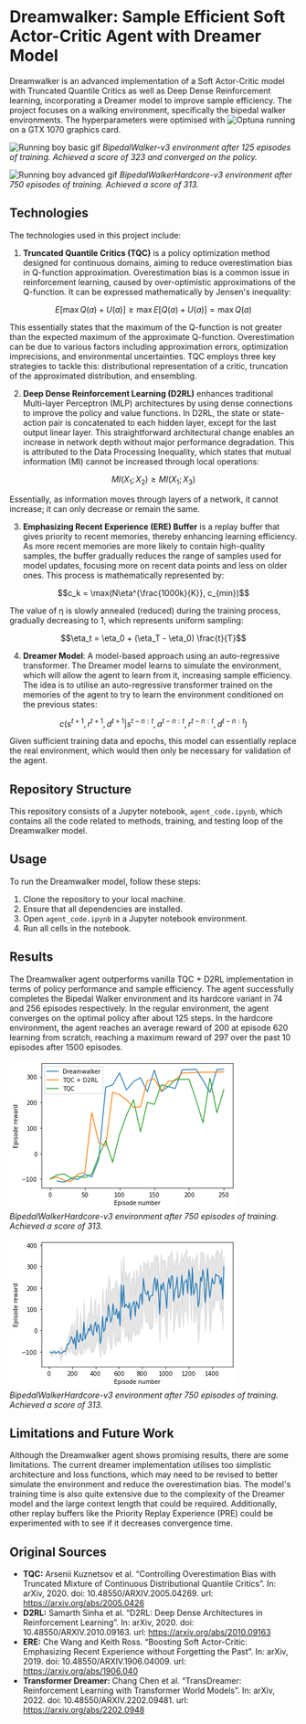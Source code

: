# Dreamwalker: Sample Efficient Soft Actor-Critic Agent with Dreamer Model

Dreamwalker is an advanced implementation of a Soft Actor-Critic model with Truncated Quantile Critics as well as Deep Dense Reinforcement learning, incorporating a Dreamer model to improve sample efficiency. The project focuses on a walking environment, specifically the bipedal walker environments. The hyperparameters were optimised with ![Optuna](https://optuna.org/) running on a GTX 1070 graphics card.


![Running boy basic gif](https://github.com/ArijusLengvenis/bipedal-walker-dreamer/blob/main/gif/agent-video%2Cepisode%3D125%2Cscore%3D323.gif)
*BipedalWalker-v3 environment after 125 episodes of training. Achieved a score of 323 and converged on the policy.*

![Running boy advanced gif](https://github.com/ArijusLengvenis/bipedal-walker-dreamer/blob/main/gif/agent-hardcore-video%2Cepisode%3D750%2Cscore%3D313.gif)
*BipedalWalkerHardcore-v3 environment after 750 episodes of training. Achieved a score of 313.*

## Technologies

The technologies used in this project include:

1. **Truncated Quantile Critics (TQC)** is a policy optimization method designed for continuous domains, aiming to reduce overestimation bias in Q-function approximation. Overestimation bias is a common issue in reinforcement learning, caused by over-optimistic approximations of the Q-function. It can be expressed mathematically by Jensen's inequality:

$$E [\max{Q(a) + U(a)}] \geq \max E[Q(a) + U(a)] = \max Q(a)$$

This essentially states that the maximum of the Q-function is not greater than the expected maximum of the approximate Q-function. Overestimation can be due to various factors including approximation errors, optimization imprecisions, and environmental uncertainties. TQC employs three key strategies to tackle this: distributional representation of a critic, truncation of the approximated distribution, and ensembling.

2. **Deep Dense Reinforcement Learning (D2RL)** enhances traditional Multi-layer Perceptron (MLP) architectures by using dense connections to improve the policy and value functions. In D2RL, the state or state-action pair is concatenated to each hidden layer, except for the last output linear layer. This straightforward architectural change enables an increase in network depth without major performance degradation. This is attributed to the Data Processing Inequality, which states that mutual information (MI) cannot be increased through local operations:

$$MI(X_1;X_2) \geq MI(X_1;X_3)$$

Essentially, as information moves through layers of a network, it cannot increase; it can only decrease or remain the same.

3. **Emphasizing Recent Experience (ERE) Buffer** is a replay buffer that gives priority to recent memories, thereby enhancing learning efficiency. As more recent memories are more likely to contain high-quality samples, the buffer gradually reduces the range of samples used for model updates, focusing more on recent data points and less on older ones. This process is mathematically represented by:

$$c_k = \max(N\eta^{\frac{1000k}{K}}, c_{min})$$

The value of η is slowly annealed (reduced) during the training process, gradually decreasing to 1, which represents uniform sampling:

$$\eta_t = \eta_0 + (\eta_T - \eta_0) \frac{t}{T}$$

4. **Dreamer Model**: A model-based approach using an auto-regressive transformer. The Dreamer model learns to simulate the environment, which will allow the agent to learn from it, increasing sample efficiency. The idea is to utilise an auto-regressive transformer trained on the memories of the agent to try to learn the environment conditioned on the previous states:

$$c(s^{t+1}, r^{t+1}, d^{t+1}| s^{t-n:t}, a^{t-n:t}, r^{t-n:t}, d^{t-n:t})$$

Given sufficient training data and epochs, this model can essentially replace the real environment, which would then only be necessary for validation of the agent.

## Repository Structure

This repository consists of a Jupyter notebook, `agent_code.ipynb`, which contains all the code related to methods, training, and testing loop of the Dreamwalker model.

## Usage

To run the Dreamwalker model, follow these steps:

1. Clone the repository to your local machine.
2. Ensure that all dependencies are installed.
3. Open `agent_code.ipynb` in a Jupyter notebook environment.
4. Run all cells in the notebook.

## Results

The Dreamwalker agent outperforms vanilla TQC + D2RL implementation in terms of policy performance and sample efficiency. The agent successfully completes the Bipedal Walker environment and its hardcore variant in 74 and 256 episodes respectively. In the regular environment, the agent converges on the optimal policy after about 125 steps. In the hardcore environment, the agent reaches an average reward of 200 at episode 620 learning from scratch, reaching a maximum reward of 297 over the past 10 episodes after 1500 episodes.

![compare graph](https://github.com/ArijusLengvenis/bipedal-walker-dreamer/blob/main/img/compare.png?raw=true)
*BipedalWalkerHardcore-v3 environment after 750 episodes of training. Achieved a score of 313.*

![hardcore graph](https://github.com/ArijusLengvenis/bipedal-walker-dreamer/blob/main/img/hardcore1500.png?raw=true)
*BipedalWalkerHardcore-v3 environment after 750 episodes of training. Achieved a score of 313.*


## Limitations and Future Work

Although the Dreamwalker agent shows promising results, there are some limitations. The current dreamer implementation utilises too simplistic architecture and loss functions, which may need to be revised to better simulate the environment and reduce the overestimation bias. The model's training time is also quite extensive due to the complexity of the Dreamer model and the large context length that could be required. Additionally, other replay buffers like the Priority Replay Experience (PRE) could be experimented with to see if it decreases convergence time.

## Original Sources

- **TQC:** Arsenii Kuznetsov et al. “Controlling Overestimation Bias with Truncated Mixture of Continuous Distributional Quantile Critics”. In: arXiv, 2020. doi: 10.48550/ARXIV.2005.04269. url: https://arxiv.org/abs/2005.0426
- **D2RL:** Samarth Sinha et al. “D2RL: Deep Dense Architectures in Reinforcement Learning”. In: arXiv, 2020. doi: 10.48550/ARXIV.2010.09163. url: https://arxiv.org/abs/2010.09163
- **ERE:** Che Wang and Keith Ross. “Boosting Soft Actor-Critic: Emphasizing Recent Experience without Forgetting the Past”. In: arXiv, 2019. doi: 10.48550/ARXIV.1906.04009. url: https://arxiv.org/abs/1906.040
- **Transformer Dreamer:** Chang Chen et al. “TransDreamer: Reinforcement Learning with Transformer World Models”. In: arXiv, 2022. doi: 10.48550/ARXIV.2202.09481. url: https://arxiv.org/abs/2202.0948

